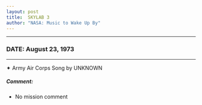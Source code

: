 ```yaml
---
layout: post
title:  SKYLAB 3
author: "NASA: Music to Wake Up By"
---
```


----
### DATE: August 23, 1973
----
✦ Army Air Corps Song by UNKNOWN

##### Comment:
* No mission comment
